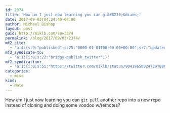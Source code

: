 ```yaml
---
id: 2374
title: 'How am I just now learning you can gi&#8230;&diams;'
date: 2017-09-03T04:24:40-04:00
author: Michael Bishop
layout: post
guid: http://miklb.com/?p=2374
permalink: /blog/2017/09/03/2374/
mf2_cite:
  - 'a:4:{s:9:"published";s:25:"0000-01-01T00:00:00+00:00";s:7:"updated";s:25:"0000-01-01T00:00:00+00:00";s:8:"category";a:1:{i:0;s:0:"";}s:6:"author";a:0:{}}'
mf2_syndicate-to:
  - 'a:1:{i:0;s:22:"bridgy-publish_twitter";}'
mf2_syndication:
  - 'a:1:{i:0;s:51:"https://twitter.com/miklb/status/904196509247397888";}'
categories:
  - misc
kind:
  - Note
---
```

How am I just now learning you can `git pull` another repo into a new repo instead of cloning and doing some voodoo w/remotes?